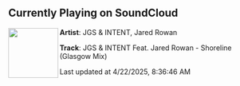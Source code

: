 ## Currently Playing on SoundCloud

[<img align="left" width="100" src="https://i1.sndcdn.com/artworks-v58VufBr4L61TA4M-8XvUKQ-t500x500.jpg">](https://soundcloud.com/micky-deighton/jgs-intent-feat-jared-rowan)

**Artist**: JGS & INTENT, Jared Rowan 

**Track**: JGS & INTENT Feat. Jared Rowan - Shoreline (Glasgow Mix)

Last updated at 4/22/2025, 8:36:46 AM
